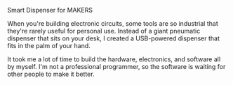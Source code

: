 Smart Dispenser for MAKERS

When you're building electronic circuits, some tools are so industrial that they're rarely useful for personal use. 
Instead of a giant pneumatic dispenser that sits on your desk, I created a USB-powered dispenser that fits in the palm of your hand. 

It took me a lot of time to build the hardware, electronics, and software all by myself. 
I'm not a professional programmer, so the software is waiting for other people to make it better. 

